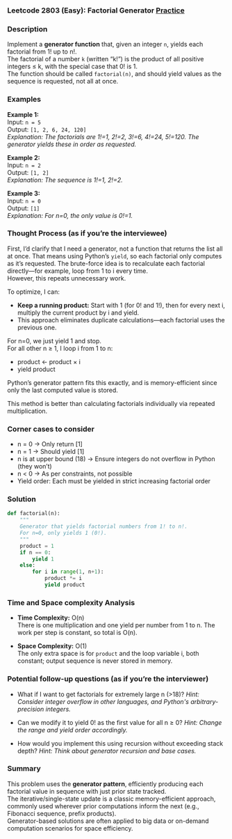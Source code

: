 ### Leetcode 2803 (Easy): Factorial Generator [Practice](https://leetcode.com/problems/factorial-generator)

### Description  
Implement a **generator function** that, given an integer `n`, yields each factorial from 1! up to n!.  
The factorial of a number `k` (written “k!”) is the product of all positive integers ≤ k, with the special case that 0! is 1.  
The function should be called `factorial(n)`, and should yield values as the sequence is requested, not all at once.

### Examples  

**Example 1:**  
Input: `n = 5`  
Output: `[1, 2, 6, 24, 120]`  
*Explanation: The factorials are 1!=1, 2!=2, 3!=6, 4!=24, 5!=120. The generator yields these in order as requested.*

**Example 2:**  
Input: `n = 2`  
Output: `[1, 2]`  
*Explanation: The sequence is 1!=1, 2!=2.*

**Example 3:**  
Input: `n = 0`  
Output: `[1]`  
*Explanation: For n=0, the only value is 0!=1.*

### Thought Process (as if you’re the interviewee)  
First, I’d clarify that I need a generator, not a function that returns the list all at once. That means using Python’s `yield`, so each factorial only computes as it’s requested.
The brute-force idea is to recalculate each factorial directly—for example, loop from 1 to i every time.  
However, this repeats unnecessary work.

To optimize, I can:
- **Keep a running product:** Start with 1 (for 0! and 1!), then for every next i, multiply the current product by i and yield.
- This approach eliminates duplicate calculations—each factorial uses the previous one.

For n=0, we just yield 1 and stop.  
For all other n ≥ 1, I loop i from 1 to n:
- product ← product × i
- yield product

Python’s generator pattern fits this exactly, and is memory-efficient since only the last computed value is stored.

This method is better than calculating factorials individually via repeated multiplication.

### Corner cases to consider  
- n = 0 → Only return [1]
- n = 1 → Should yield [1]
- n is at upper bound (18) → Ensure integers do not overflow in Python (they won’t)
- n < 0 → As per constraints, not possible
- Yield order: Each must be yielded in strict increasing factorial order

### Solution

```python
def factorial(n):
    """
    Generator that yields factorial numbers from 1! to n!.
    For n=0, only yields 1 (0!).
    """
    product = 1
    if n == 0:
        yield 1
    else:
        for i in range(1, n+1):
            product *= i
            yield product
```

### Time and Space complexity Analysis  

- **Time Complexity:** O(n)  
  There is one multiplication and one yield per number from 1 to n. The work per step is constant, so total is O(n).

- **Space Complexity:** O(1)  
  The only extra space is for `product` and the loop variable i, both constant; output sequence is never stored in memory.

### Potential follow-up questions (as if you’re the interviewer)  

- What if I want to get factorials for extremely large n (>18)?
  *Hint: Consider integer overflow in other languages, and Python's arbitrary-precision integers.*

- Can we modify it to yield 0! as the first value for all n ≥ 0?
  *Hint: Change the range and yield order accordingly.*

- How would you implement this using recursion without exceeding stack depth?
  *Hint: Think about generator recursion and base cases.*

### Summary
This problem uses the **generator pattern**, efficiently producing each factorial value in sequence with just prior state tracked.  
The iterative/single-state update is a classic memory-efficient approach, commonly used wherever prior computations inform the next (e.g., Fibonacci sequence, prefix products).  
Generator-based solutions are often applied to big data or on-demand computation scenarios for space efficiency.